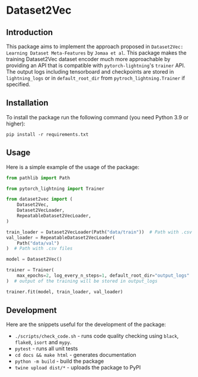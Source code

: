 # Dataset2Vec

## Introduction
This package aims to implement the approach proposed in `Dataset2Vec: Learning Dataset Meta-Features` by `Jomaa et al`. This package makes the training Dataset2Vec dataset encoder much more approachable by providing an API that is compatible with ``pytorch-lightning``'s ``trainer`` API. The output logs including tensorboard and checkpoints are stored in ``lightning_logs`` or in ``default_root_dir`` from ``pytroch_lightning.Trainer`` if specified.

## Installation
To install the package run the following command (you need Python 3.9 or higher):
```
pip install -r requirements.txt
```

## Usage
Here is a simple example of the usage of the package:
``` Python
from pathlib import Path

from pytorch_lightning import Trainer

from dataset2vec import (
    Dataset2Vec,
    Dataset2VecLoader,
    RepeatableDataset2VecLoader,
)

train_loader = Dataset2VecLoader(Path("data/train"))  # Path with .csv files
val_loader = RepeatableDataset2VecLoader(
    Path("data/val")
)  # Path with .csv files

model = Dataset2Vec()

trainer = Trainer(
    max_epochs=2, log_every_n_steps=1, default_root_dir="output_logs"
)  # output of the training will be stored in output_logs

trainer.fit(model, train_loader, val_loader)
```

## Development
Here are the snippets useful for the development of the package:
* `./scripts/check_code.sh` - runs code quality checking using `black`, `flake8`, `isort` and `mypy`.
* `pytest` - runs all unit tests
* `cd docs && make html` - generates documentation
* `python -m build` - build the package
* `twine upload dist/*` - uploads the package to PyPI